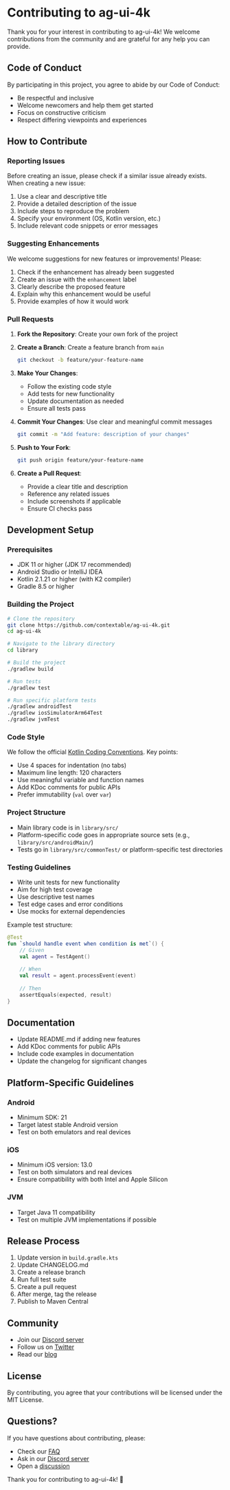# Contributing to ag-ui-4k

Thank you for your interest in contributing to ag-ui-4k! We welcome contributions from the community and are grateful for any help you can provide.

## Code of Conduct

By participating in this project, you agree to abide by our Code of Conduct:
- Be respectful and inclusive
- Welcome newcomers and help them get started
- Focus on constructive criticism
- Respect differing viewpoints and experiences

## How to Contribute

### Reporting Issues

Before creating an issue, please check if a similar issue already exists. When creating a new issue:

1. Use a clear and descriptive title
2. Provide a detailed description of the issue
3. Include steps to reproduce the problem
4. Specify your environment (OS, Kotlin version, etc.)
5. Include relevant code snippets or error messages

### Suggesting Enhancements

We welcome suggestions for new features or improvements! Please:

1. Check if the enhancement has already been suggested
2. Create an issue with the `enhancement` label
3. Clearly describe the proposed feature
4. Explain why this enhancement would be useful
5. Provide examples of how it would work

### Pull Requests

1. **Fork the Repository**: Create your own fork of the project

2. **Create a Branch**: Create a feature branch from `main`
   ```bash
   git checkout -b feature/your-feature-name
   ```

3. **Make Your Changes**: 
   - Follow the existing code style
   - Add tests for new functionality
   - Update documentation as needed
   - Ensure all tests pass

4. **Commit Your Changes**: Use clear and meaningful commit messages
   ```bash
   git commit -m "Add feature: description of your changes"
   ```

5. **Push to Your Fork**:
   ```bash
   git push origin feature/your-feature-name
   ```

6. **Create a Pull Request**:
   - Provide a clear title and description
   - Reference any related issues
   - Include screenshots if applicable
   - Ensure CI checks pass

## Development Setup

### Prerequisites

- JDK 11 or higher (JDK 17 recommended)
- Android Studio or IntelliJ IDEA
- Kotlin 2.1.21 or higher (with K2 compiler)
- Gradle 8.5 or higher

### Building the Project

```bash
# Clone the repository
git clone https://github.com/contextable/ag-ui-4k.git
cd ag-ui-4k

# Navigate to the library directory
cd library

# Build the project
./gradlew build

# Run tests
./gradlew test

# Run specific platform tests
./gradlew androidTest
./gradlew iosSimulatorArm64Test
./gradlew jvmTest
```

### Code Style

We follow the official [Kotlin Coding Conventions](https://kotlinlang.org/docs/coding-conventions.html). Key points:

- Use 4 spaces for indentation (no tabs)
- Maximum line length: 120 characters
- Use meaningful variable and function names
- Add KDoc comments for public APIs
- Prefer immutability (`val` over `var`)

### Project Structure

- Main library code is in `library/src/`
- Platform-specific code goes in appropriate source sets (e.g., `library/src/androidMain/`)
- Tests go in `library/src/commonTest/` or platform-specific test directories

### Testing Guidelines

- Write unit tests for new functionality
- Aim for high test coverage
- Use descriptive test names
- Test edge cases and error conditions
- Use mocks for external dependencies

Example test structure:
```kotlin
@Test
fun `should handle event when condition is met`() {
    // Given
    val agent = TestAgent()
    
    // When
    val result = agent.processEvent(event)
    
    // Then
    assertEquals(expected, result)
}
```

## Documentation

- Update README.md if adding new features
- Add KDoc comments for public APIs
- Include code examples in documentation
- Update the changelog for significant changes

## Platform-Specific Guidelines

### Android
- Minimum SDK: 21
- Target latest stable Android version
- Test on both emulators and real devices

### iOS
- Minimum iOS version: 13.0
- Test on both simulators and real devices
- Ensure compatibility with both Intel and Apple Silicon

### JVM
- Target Java 11 compatibility
- Test on multiple JVM implementations if possible

## Release Process

1. Update version in `build.gradle.kts`
2. Update CHANGELOG.md
3. Create a release branch
4. Run full test suite
5. Create a pull request
6. After merge, tag the release
7. Publish to Maven Central

## Community

- Join our [Discord server](https://discord.gg/ag-ui-4k)
- Follow us on [Twitter](https://twitter.com/agui4k)
- Read our [blog](https://blog.contextable.com)

## License

By contributing, you agree that your contributions will be licensed under the MIT License.

## Questions?

If you have questions about contributing, please:
- Check our [FAQ](https://github.com/contextable/ag-ui-4k/wiki/FAQ)
- Ask in our [Discord server](https://discord.gg/ag-ui-4k)
- Open a [discussion](https://github.com/contextable/ag-ui-4k/discussions)

Thank you for contributing to ag-ui-4k! 🎉